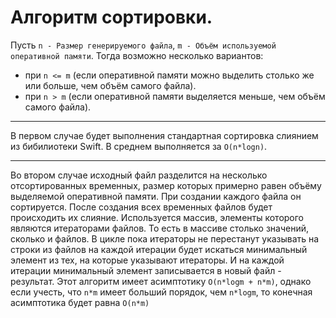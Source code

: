 # Алгоритм сортировки.
Пусть `n - Размер генерируемого файла`, `m - Объём используемой оперативной памяти`.
Тогда возможно несколько вариантов:
- при `n <= m` (если оперативной памяти можно выделить столько же или больше, чем объём самого файла).
- при `n > m` (если оперативной памяти выделяется меньше, чем объём самого файла).
____

В первом случае будет выполнения стандартная сортировка слиянием из бибилиотеки Swift. В среднем выполняется за `O(n*logn)`.
____

Во втором случае исходный файл разделится на несколько отсортированных временных, размер которых примерно равен объёму выделяемой оперативной памяти. При создании каждого файла он сортируется. 
После создания всех временных файлов будет происходить их слияние.
Используется массив, элементы которого являются итераторами файлов. То есть в массиве столько значений, сколько и файлов.
В цикле пока итераторы не перестанут указывать на строки из файлов на каждой итерации будет искаться минимальный элемент из тех, на которые указывают итераторы.
И на каждой итерации минимальный элемент записывается в новый файл - результат.
Этот алгоритм имеет асимптотику `O(n*logm + n*m)`, однако если учесть, что `n*m` имеет больший порядок, чем `n*logm`, то конечная асимптотика будет равна `O(n*m)`

